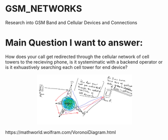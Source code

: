 # GSM_NETWORKS
Research into GSM Band and Cellular Devices and Connections  
# Main Question I want to answer:  
How does your call get redirected through the cellular network of cell towers to the recieving phone, is it systemimatic with a backend operator or is it exhuastively searching each cell tower for end device?
<p align='center'>
<img src='https://raw.githubusercontent.com/makiisthenes/GSM_NETWORKS/master/gsm_q.png' width=60%>
</p>  
https://mathworld.wolfram.com/VoronoiDiagram.html
